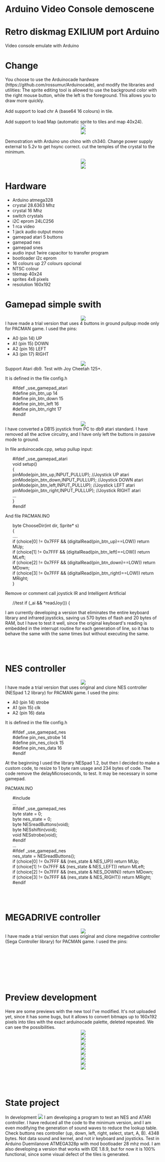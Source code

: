 # Arduino Video Console demoscene
<h1>Retro diskmag EXILIUM port Arduino</h1>
Video console emulate with Arduino

<h1>Change</h1>
You choose to use the Arduinocade hardware (https://github.com/rossumur/Arduinocade), and modify the libraries and utilities:
The sprite editing tool is allowed to use the background color with the right mouse button, while the left is the foreground. This allows you to draw more quickly.
<br><br>
Add support to load chr A (base64 16 colours) in tile.
<br><br>
Add support to load Map (automatic sprite to tiles and map 40x24).
<center><img src="previewArduinocade.png"></center>
<center><img src="previewMap.png"></center>

Demostration with Arduino uno chino with ch340. Change power supply external to 5.2v to get hsync correct. cut the temples of the crystal to the minimum.
<center><img src='https://github.com/rpsubc8/ArduinoVideoConsole/blob/master/arduinochinoAlimentacionExterna.jpg'></center>

<center><img src='https://github.com/rpsubc8/ArduinoVideoConsole/blob/master/chinocolor.jpg'></center>

<h1>Hardware</h1>
<ul>
 <li>Arduino atmega328</li>
 <li>crystal 28.6363 Mhz</li>
 <li>crystal 16 Mhz</li>
 <li>switch crystals</li>
 <li>i2C eprom 24LC256</li>
 <li>1 rca video</li>
 <li>1 jack audio output mono</li>
 <li>gamepad atari 5 buttons</li>
 <li>gamepad nes</li>
 <li>gamepad snes</li>
 <li>audio input 1wire capacitor to transfer program</li>
 <li>bootloader i2c eprom</li>
 <li>16 colours up 27 colours opcional</li>
 <li>NTSC colour</li>
 <li>tilemap 40x24</li>
 <li>sprites 4x8 pixels</li>
 <li>resolution 160x192</li>
</ul>


<h1>Gamepad simple swith</h1>
<center><img src="BotonesAtari.png"></center>
I have made a trial version that uses 4 buttons in ground pullpup mode only for PACMAN game. I used the pins:
<ul>
 <li>A0 (pin 14) UP</li>
 <li>A1 (pin 15) DOWN</li>
 <li>A2 (pin 16) LEFT</li>
 <li>A3 (pin 17) RIGHT</li>
</ul>

<center><img src="cheetah125.png"></center>
Support Atari db9. Test with Joy Cheetah 125+.

It is defined in the file config.h
<ul>
 #ifdef _use_gamepad_atari<br>
  #define pin_btn_up 14<br>
  #define pin_btn_down 15<br>
  #define pin_btn_left 16<br>
  #define pin_btn_right 17<br>
 #endif<br>
</ul> 

<center><img src="paddb15atari.png"></center>
I have converted a DB15 joystick from PC to db9 atari standard. I have removed all the active circuitry, and I have only left the buttons in passive mode to ground.<br>

In file arduinocade.cpp, setup pullup input:
<ul>
#ifdef _use_gamepad_atari<br>
 void setup()<br>
 {<br>
    pinMode(pin_btn_up,INPUT_PULLUP); //Joystick UP atari<br>
    pinMode(pin_btn_down,INPUT_PULLUP); //Joystick DOWN atari<br>
    pinMode(pin_btn_left,INPUT_PULLUP); //Joystick LEFT atari<br>
    pinMode(pin_btn_right,INPUT_PULLUP); //Joystick RIGHT atari<br>
    ...<br>
 }<br>
 #endif<br>
</ul>
</code>

And file PACMAN.INO
<ul>
byte ChooseDir(int dir, Sprite* s)<br>
{<br>
 ....<br>
            if (choice[0] != 0x7FFF && (digitalRead(pin_btn_up)==LOW)) return MUp;<br>
            if (choice[1] != 0x7FFF && (digitalRead(pin_btn_left)==LOW)) return MLeft;<br>
            if (choice[2] != 0x7FFF && (digitalRead(pin_btn_down)==LOW)) return MDown;<br>
            if (choice[3] != 0x7FFF && (digitalRead(pin_btn_right)==LOW)) return MRight;<br>
}<br>
</ul>

Remove or comment call joystick IR and Intelligent Artificial
<ul>
 //test        if (_ai && *readJoy()) {<br>
</ul>

I am currently developing a version that eliminates the entire keyboard library and infrared joysticks, saving us 570 bytes of flash and 20 bytes of RAM, but I have to test it well, since the original keyboard's reading is embedded in the interrupt routine for each generation of line, so it has to behave the same with the same times but without executing the same.

<br><br>
<h1>NES controller</h1>
<center><img src="gamepadnes.png"></center>
I have made a trial version that uses original and clone NES controller (NESpad 1.2 library) for PACMAN game. I used the pins:

<ul>
 <li>A0 (pin 14) strobe</li>
 <li>A1 (pin 15) clk</li>
 <li>A2 (pin 16) data</li> 
</ul>

It is defined in the file config.h
<ul>
  #ifdef _use_gamepad_nes<br>
  #define pin_nes_strobe 14<br>
  #define pin_nes_clock 15<br>
  #define pin_nes_data 16<br>
 #endif<br>
</ul>

At the beginning I used the library NESpad 1.2, but then I decided to make a custom code, to resize to 1 byte ram usage and 234 bytes of code. The code remove the delayMicroseconds, to test. It may be necessary in some gamepad.

PACMAN.INO
<ul>
#include <NESpad.h><br>
...<br>
#ifdef _use_gamepad_nes<br> 
 byte state = 0;<br>
 byte nes_state = 0;<br>
 byte NESreadButtons(void);<br>
 byte NESshiftin(void);<br>
 void NESstrobe(void);<br>
#endif<br>
...<br>
            #ifdef _use_gamepad_nes<br>
             nes_state = NESreadButtons();<br>
             if (choice[0] != 0x7FFF && (nes_state & NES_UP)) return MUp;<br>
             if (choice[1] != 0x7FFF && (nes_state & NES_LEFT)) return MLeft;<br>
             if (choice[2] != 0x7FFF && (nes_state & NES_DOWN)) return MDown;<br>
             if (choice[3] != 0x7FFF && (nes_state & NES_RIGHT)) return MRight;<br>            
            #endif<br>
</ul>

<br><br>
<h1>MEGADRIVE controller</h1>
<center><img src="padmegadrive.png"></center>
I have made a trial version that uses original and clone megadrive controller (Sega Controller library) for PACMAN game. I used the pins:

<br><br><br><br><br><br>

<!--<h1>First prototype (deprecated)</h1>
Minimum videoconsole (one chip) ARDUINO (ATMEGA 328P) with video TV output (DAC R2R 4 bits 16 colors grayscale), and sound (DAC R2R 4 bits)<br>
<img src='https://github.com/rpsubc8/ArduinoVideoConsole/blob/master/previewVideoconsola.png'>
<img src='https://github.com/rpsubc8/ArduinoVideoConsole/blob/master/previewVideoconsola2.png'>
<img src='https://github.com/rpsubc8/ArduinoVideoConsole/blob/master/previewVideoconsola3.png'><br>
Parser emulator in Javascript, which allows you to generate a game with the different video modes:
<ul>
 <li>84x48 (framebuffer 4 and 8 colors)</li>
 <li>84x64 (framebuffer 4 colors)</li>
 <li>96x64 (framebuffer 4 colors)</li>
 <li>96x96 (tiles)</li>
 <li>128x96 (tiles)</li>
 <li>128x128 (tiles)</li>
 <li>256x128 (tiles)</li>
 <li>480x240 (tiles)</li>
</ul>
 Tiles mode combination with framebuffer.<br>
 With code in JS and P5JS, video output can be simulated, allowing intermediate C code for Arduino, which can later be compiled and viewed in real chip.<br><br>
 It uses a hardware similar to the TVOUT of arduino, but with multiple improvements, to be able to support 16 shades of gray.<br><br>
 Old diskmag <a href='http://www.pouet.net/prod.php?which=5967'>EXILIUM</a> port for minimal hardware chip ATMEGA328 (32 KB) gfx text mode.
-->


<h1>Preview development</h1>
Here are some previews with the new tool I've modified. It's not uploaded yet, since it has some bugs, but it allows to convert bitmaps up to 160x192 pixels into tiles with the exact arduinocade palette, deleted repeated. We can see the possibilities.
<center><img src='https://github.com/rpsubc8/ArduinoVideoConsole/blob/master/previews/previewMario1.png'></center>
<center><img src='https://github.com/rpsubc8/ArduinoVideoConsole/blob/master/previews/previewMario2.png'></center>
<center><img src='https://github.com/rpsubc8/ArduinoVideoConsole/blob/master/previews/previewArkanoid.png'></center>
<center><img src='https://github.com/rpsubc8/ArduinoVideoConsole/blob/master/previews/previewBubble.png'></center>
<center><img src='https://github.com/rpsubc8/ArduinoVideoConsole/blob/master/previews/previewContra.png'></center>
<center><img src='https://github.com/rpsubc8/ArduinoVideoConsole/blob/master/previews/previewGalaga.png'></center>
<center><img src='https://github.com/rpsubc8/ArduinoVideoConsole/blob/master/previews/previewBatman.png'></center>
<center><img src='https://github.com/rpsubc8/ArduinoVideoConsole/blob/master/previews/previewGameover.png'></center>
<br><br><br>

<h1>State project</h1>
In development
<img src='https://github.com/rpsubc8/ArduinoVideoConsole/blob/master/testpad.png'>
I am developing a program to test an NES and ATARI controller. I have reduced all the code to the minimum version, and I am even modifying the generation of sound waves to reduce the lookup table.
Check buttons nes controller (up, down, left, right, select, start, A, B).
4348 bytes. Not data sound and kernel, and not ir keyboard and joysticks.
Test in Arduino Duemilanove ATMEGA328p with mod bootloader 28 mhz mod.
I am also developing a version that works with IDE 1.8.9, but for now it is 100% functional, since some visual defect of the tiles is generated.

<!--
Videoconsola minima (un solo chip) ARDUINO (ATMEGA 328P) con salida de video TV (DAC R2R 4 bits 16 colours escala de grises), and sound (DAC R2R 4 bits)
Emulador Parser en Javascript, que permite generar un juego con los diferentes modos de videos:
<ul>
 <li>84x48 (framebuffer 4 y 8 colores)</li>
 <li>84x64 (framebuffer 4 colores)</li>
 <li>96x64 (framebuffer 4 colores)</li>
 <li>96x96 (tiles)</li>
 <li>128x96 (tiles)</li>
 <li>128x128 (tiles)</li>
 <li>256x128 (tiles)</li>
 <li>480x240 (tiles)</li>
 </ul>
 Combinacion de modo Tiles con framebuffer.
-->
 <!--Con codigo en JS y P5JS, se puede simular la salida de video, permitiendo generar código intermedio en C para Arduino, que posteriormente se puede compilar y ver en chip real.-->

 <!--Se utiliza un hardware similar al TVOUT de arduino, pero con múltiples mejoras, al poder soportar 16 tonalidades de gris.
 Se portará la vieja diskmag multiplataforma EXILIUM de mi grupo SLIDERS a un chip ATMEGA328 (32 KB).
-->
